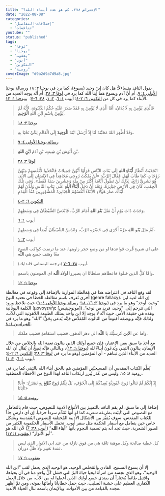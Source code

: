 ```yaml
---
title: "الإعتراض ٢٧٨، كم هو عدد أبناء الله؟"
date: "2022-08-08"
categories: 
  - "إختلافات-التفاصيل"
  - "تناقضات"
youtube: ""
status: "published"
tags: 
  - "لوقا"
  - "يوحنا"
  - "يعقوب"
  - "أيوب"
  - "التكوين"
  - "رومية"
coverImage: "d9a2d9a7d9a8.jpg"
---
```


يقول الناقد متساءلاً: هل كان إبنٌ وحيد (يسوع)، كما يرد في [يوحنا ٣: ١٨](https://my.bible.com/bible/101/JHN.3.18) و[رسالة يوحنا الأولى ٤: ٩](https://my.bible.com/bible/101/1JN.4.9). أم أنَّ آدم ويسوع هما إبنا الله كما يرد في [لوقا ٣: ٣٨](https://my.bible.com/bible/101/LUK.3.38). أم أنَّه يوجد العديد من الأبناء كما يرد في كل من [التكوين ٦: ٢-٤](https://my.bible.com/bible/101/GEN.6.2-4)؛ أيوب [١: ٦](https://my.bible.com/bible/101/JOB.1.6)، [٢: ١](https://my.bible.com/bible/101/JOB.2.1)، [٣٨: ٦-٧](https://my.bible.com/bible/101/JOB.38.6-7)؛  و[يوحنا ١: ١٢](https://my.bible.com/bible/101/JHN.1.12).

> فَالَّذِي يُؤْمِنُ بِهِ لَا يُدَانُ، أَمَّا الَّذِي لَا يُؤْمِنُ بِهِ فَقَدْ صَدَرَ عَلَيْهِ حُكْمُ الدَّيْنُونَةِ، لأَنَّهُ لَمْ يُؤْمِنْ بِاسْمِ ابْنِ اللهِ **الْوَحِيدِ**.

> [يوحنا ٣: ١٨](https://my.bible.com/bible/101/JHN.3.18)

> وَقَدْ أَظْهَرَ اللهُ مَحَبَّتَهُ لَنَا إِذْ أَرْسَلَ ابْنَهُ **الْوَحِيدَ** إِلَى الْعَالَمِ لِكَيْ نَحْيَا بِهِ.

> [رسالة يوحنا الأولى ٤: ٩](https://my.bible.com/bible/101/1JN.4.9)

> بْنِ أَنُوشَ بْنِ شِيثٍ، بْنِ آدَمَ **ابْنِ اللهِ**.

> [لوقا ٣: ٣٨](https://my.bible.com/bible/101/LUK.3.38)

> انْجَذَبَتْ أَنْظَارُ **أَبْنَاءِ اللهِ** إِلَى بَنَاتِ النَّاسِ فَرَأَوْا أَنَّهُنَّ جَمِيلاتٌ فَاتَّخَذُوا لأَنْفُسِهِمْ مِنْهُنَّ زَوْجَاتٍ كَمَا طَابَ لَهُمْ. فَقَالَ الرَّبُّ: «لَنْ يَمْكُثَ رُوحِي مُجَاهِداً فِي الإِنْسَانِ إِلَى الأَبَدِ. هُوَ بَشَرِيٌّ زَائِغٌ، لِذَلِكَ لَنْ تَطُولَ أَيَّامُهُ أَكْثَرَ مِنْ مِئَةٍ وَعِشْرِينَ سَنَةً فَقَطْ». وَفِي تِلْكَ الْحِقَبِ، كَانَ فِي الأَرْضِ جَبَابِرَةٌ، وَبَعْدَ أَنْ دَخَلَ **أَبْنَاءُ اللهِ** عَلَى بَنَاتِ النَّاسِ وَلَدْنَ لَهُمْ أَبْنَاءً، صَارَ هَؤُلَاءِ الأَبْنَاءُ أَنْفُسُهُمُ الْجَبَابِرَةَ الْمَشْهُورِينَ مُنْذُ الْقِدَمِ.

> [التكوين ٦: ٢-٤](https://my.bible.com/bible/101/GEN.6.2-4)

> وَحَدَثَ ذَاتَ يَوْمٍ أَنْ مَثَلَ **بَنُو اللهِ** أَمَامَ الرَّبِّ، فَانْدَسَّ الشَّيْطَانُ فِي وَسَطِهِمْ.

> أيوب [١: ٦](https://my.bible.com/bible/101/JOB.1.6)

> ثُمَّ مَثَلَ **بَنُو اللهِ** مَرَّةً أُخْرَى فِي حَضْرَةِ الرَّبِّ، وَانْدَسَّ الشَّيْطَانُ أَيْضاً فِي وَسَطِهِمْ،

> أيوب [٢: ١](https://my.bible.com/bible/101/JOB.2.1)

> على اي شيءٍ قَّرت قواعدها او من وضع حجر زاويتها. عند ما ترنمت كواكب الصبح معًا وهتف جميع **بني اللّٰه**

> أيوب [٣٨: ٦-٧](https://my.bible.com/bible/101/JOB.38.6-7) (ترجمة البستاني ڤاندايك).

> وامَّا كلُّ الذين قبلوهُ فاعطاهم سلطانًا ان يصيروا **اولاد الّٰله** اي المومنون باسمهِ.

> [يوحنا ١: ١٢](https://my.bible.com/bible/101/JHN.1.12)

لقد وقع الناقد في اعتراضه هذا في مُغالطة المواربة بالإضافة إلى وقوعه في مغالطة أُخرى تُعرف باسم مغالطة الخطأ في تحديد النوع (genre fallacy). إن الله لديه ابن ”وحيد، أوحد“ وهو ما يرد في ([يوحنا](https://my.bible.com/bible/101/JHN.3.16-18) [٣: ١٦، ١٨](https://my.bible.com/bible/101/JHN.3.16-18)؛ [رسالة يوحنا الأولى ٤: ٩](https://my.bible.com/bible/101/1JN.4.9)) حيث نلاحظ ورود الكلمة اليونانية (μονογενής \[مونوچينيس\]) التي تترجم إلى  ”وحيد، فريد من نوعه“. وهذه هي حقيقة الأمر، حيث أنَّه لا يوجد إلا ابن واحد يمتلك الطبيعة اللاهوتية التي للآب، ولذلك فإنَّه وبوصفه أقنوماً من الثالوث المُقدَّس فإنَّه يُدعى بِحَقٍّ: ”الله“ وهو ما يرد في [العبرانيين ١: ٨](https://my.bible.com/bible/101/HEB.1.8).

> واما عن **الابن** كرسيُّك يا **اللّٰه** الى دهر الدهور. قضيب استقامةٍ قضيب ملكك.

مع أخذ ما سبق بعين الإعتبار، فإن جميع أولئك الذين ينالون نعمة الله بالخلاص من خلال الإيمان، ينالون التبني ويُدعَونَ أبناءً لله ([يوحنا ١: ١٢](https://my.bible.com/bible/101/JHN.1.12))، وبالتالي فإنَّه يَصِحُّ أن يُقال أن  لله العديد من الأبناء الذين تبناهم - أي المؤمنين (وهو ما يرد في [لوقا ٣: ٣٨](https://my.bible.com/bible/101/LUK.3.38)؛ [التكوين ٦: ٢-٤](https://my.bible.com/bible/101/GEN.6.2-4)؛ أيوب [١: ٦](https://my.bible.com/bible/101/JOB.1.6)، [٢: ١](https://my.bible.com/bible/101/JOB.2.1)).

يُعلِّم الكتاب المقدس أن المسيحيّين المؤمنين هم بالحق أبناء الله بالتبني كما يرد في رومية ٨: ١٥. وليس من عُذر يُبرر ارتكاب الناقد لهذا النوع من الأخطاء المنطقية.

> إِذْ إِنَّكُمْ لَمْ تَنَالُوا رُوحَ عُبُودِيَّةٍ يُعِيدُكُمْ إِلَى الْخَوْفِ، بَلْ نِلْتُمْ **رُوحَ** **بُنُوَّةٍ** بِهِ نَصْرُخُ: «أَبَا! أَبَانَا!»

> [رومية ٨: ١٥](https://my.bible.com/bible/101/ROM.8.15)

 إضافةً إلى ما سبق، لم يقم الناقد بالتمييز بين الأنواع الادبية للنصوص، حيث قام بالتعامل مع النصوص التي كُتِبَت بطريقة شعرية كما لو أنها تُقَدِّم سرداً حرفياً. إن أي دارسٍ جادٍّ للكتاب المقدس، سوف يُمَيِّز بين الأشكال الأدبية المُختلفة للنصوص المُقدسة وبشكل خاص حين يتعامل مع أسفار الحكمة مثل سفر أيوب. تحمل الأسفار الحكموية الكثير من الصور الشعرية، حيث تجد أنه يتم تسمية النجوم بأنها ”**أبناء الله**“ ([أيوب ٣٨: 7](https://my.bible.com/bible/101/JOB.38.7)) لأن الله هو ”أبو الأنوار“ ([يعقوب ١: ١٧](https://my.bible.com/bible/101/JAS.1.17)).

> كل عطية صالحة وكل موهبة تامَّة هي من فوق نازلة من عند ابي الانوار الذي ليس عندهُ تغيير ولا ظلُّ دوران.

> [يعقوب ١: ١٧](https://my.bible.com/bible/101/JAS.1.17)

إلا أن يسوع المسيح، الفادي والمُخلص الوحيد، هو الوحيد الذي يحمل لقب ”ابن الله الوحيد“، وهو الذي تجسد من امرأة ليحيا حياة البرّ التي فشل كُلُّ واحدٍ منا في أن يحياها، واقتبل طائعاً مُختاراً أن يفتدي جميع أولئك الذين أُعطوا له من الآب، من خلال العمل الكفاري العظيم على خشبة الصليب، حيث حمل خطايانا وأماتَهَا بموته، ومن ثمَّ أظهر مجده بالقيامة من بين الأموات، وبالإيمان باسمه ننال الحياة الأبدية.
